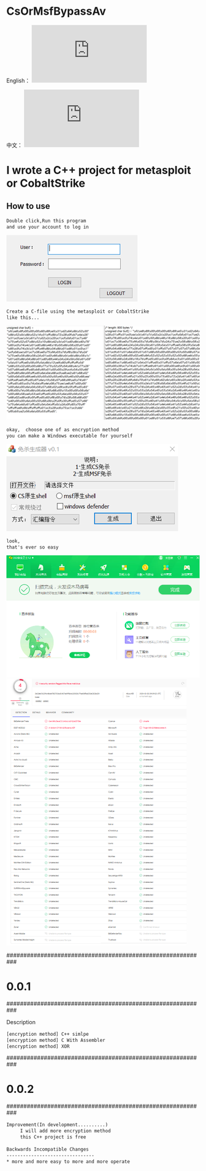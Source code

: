 # CsOrMsfBypassAv
English：
![README_ZH.md](https://github.com/jhhua/CsOrMsfBypassAv/edit/main/README.md)  

中文：
![README_ZH.md](https://github.com/jhhua/CsOrMsfBypassAv/edit/main/README_ZH.md)  

# I wrote a C++ project for metasploit or CobaltStrike
## How to use
 ```
Double click,Run this program
and use your account to log in
 ```
![image](https://github.com/jhhua/CsOrMsfBypassAv/blob/main/images/login.png?raw=true)


 ```
Create a C-file using the metasploit or CobaltStrike
like this...
 ```
![image](https://github.com/jhhua/CsOrMsfBypassAv/blob/main/images/image.png?raw=true)


 ```
okay,  choose one of as encryption method
you can make a Windows executable for yourself 
 ```
![image](https://github.com/jhhua/CsOrMsfBypassAv/blob/main/images/encryption.png?raw=true)

 ```
look,
that's ever so easy
 ```
 ![image](https://github.com/jhhua/CsOrMsfBypassAv/blob/main/images/bypass.png?raw=true)
  ![image](https://github.com/jhhua/CsOrMsfBypassAv/blob/main/images/bypass-great-majority.png?raw=true)
  
  

###########################################################
# 0.0.1
###########################################################

Description

    [encryption method] C++ simlpe
    [encryption method] C With Assembler 
    [encryption method] XOR

###########################################################
# 0.0.2
###########################################################
```
Improvement(In development..........)
     I will add more encryption method
     this C++ project is free

Backwards Incompatible Changes
--------------------------------
* more and more easy to more and more operate
```
